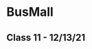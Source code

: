 # BusMall

## Class 11 - 12/13/21
<!-- 
added all functionality requirements for lab11:
constructor function that produces object instances for all images
algorithm that creates 3 random and unique indexes to create a set of images in which no two are the same
trackers to count the amount of view and votes each image gets
a button that renders a list of the votes and views for each image
established basic CSS
attached event listeners to each image with an event handler to increment counters and re-render new unique images
-  -->
